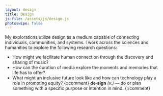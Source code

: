 ```yaml
---
layout: design
title: Design
js-file: /assets/js/design.js
photoswipe: false
---
```

My explorations utilize design as a medium capable of connecting individuals, communities, and systems. I work across the sciences and humanities to explore the following research questions:

- How might we facilitate human connection through the discovery and sharing of music?
- How can the curation of media explore the moments and memories that life has to offer?
- What might an inclusive future look like and how can technology play a role in promoting equity?
{::comment}
**de·sign** _(v.)_ — do or plan something with a specific purpose or intention in mind.
{:/comment}